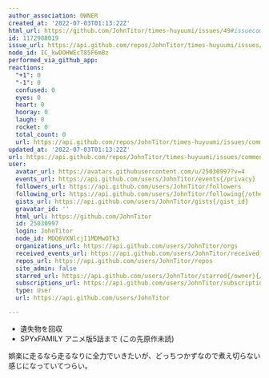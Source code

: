 ```yaml
---
author_association: OWNER
created_at: '2022-07-03T01:13:22Z'
html_url: https://github.com/JohnTitor/times-huyuumi/issues/49#issuecomment-1172988019
id: 1172988019
issue_url: https://api.github.com/repos/JohnTitor/times-huyuumi/issues/49
node_id: IC_kwDOHWEcT85F6mBz
performed_via_github_app: 
reactions:
  "+1": 0
  "-1": 0
  confused: 0
  eyes: 0
  heart: 0
  hooray: 0
  laugh: 0
  rocket: 0
  total_count: 0
  url: https://api.github.com/repos/JohnTitor/times-huyuumi/issues/comments/1172988019/reactions
updated_at: '2022-07-03T01:13:22Z'
url: https://api.github.com/repos/JohnTitor/times-huyuumi/issues/comments/1172988019
user:
  avatar_url: https://avatars.githubusercontent.com/u/25030997?v=4
  events_url: https://api.github.com/users/JohnTitor/events{/privacy}
  followers_url: https://api.github.com/users/JohnTitor/followers
  following_url: https://api.github.com/users/JohnTitor/following{/other_user}
  gists_url: https://api.github.com/users/JohnTitor/gists{/gist_id}
  gravatar_id: ''
  html_url: https://github.com/JohnTitor
  id: 25030997
  login: JohnTitor
  node_id: MDQ6VXNlcjI1MDMwOTk3
  organizations_url: https://api.github.com/users/JohnTitor/orgs
  received_events_url: https://api.github.com/users/JohnTitor/received_events
  repos_url: https://api.github.com/users/JohnTitor/repos
  site_admin: false
  starred_url: https://api.github.com/users/JohnTitor/starred{/owner}{/repo}
  subscriptions_url: https://api.github.com/users/JohnTitor/subscriptions
  type: User
  url: https://api.github.com/users/JohnTitor

---
```

- 遺失物を回収
- SPYxFAMILY アニメ版5話まで (この先原作未読)

娯楽に走るなら走るなりに全力でいきたいが、どっちつかずなので煮え切らない感じになっていてつらい。